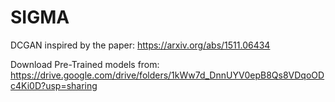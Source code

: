 # SIGMA
 DCGAN inspired by the paper: https://arxiv.org/abs/1511.06434

 Download Pre-Trained models from: https://drive.google.com/drive/folders/1kWw7d_DnnUYV0epB8Qs8VDqoODc4Ki0D?usp=sharing
 
